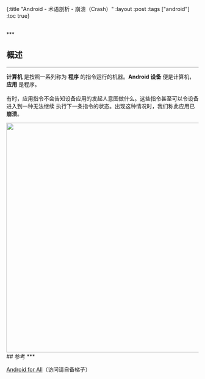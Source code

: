 {:title "Android - 术语剖析 - 崩溃（Crash）"
 :layout :post
 :tags  ["android"]
 :toc true}

<br>
***
<br>

## 概述
***

**计算机** 是按照一系列称为 **程序** 的指令运行的机器。**Android 设备** 便是计算机，**应用** 是程序。
<br>
<br>
有时，应用指令不会告知设备应用的发起人意图做什么。这些指令甚至可以令设备进入到一种无法继续
执行下一条指令的状态。出现这种情况时，我们称此应用已 **崩溃**。

<img src="http://oem503hzx.bkt.clouddn.com/Android-for-All-Crash.png" width="600"/>

<br>
## 参考
***

[Android for All](https://developers.google.com/android/for-all/vocab-words/)（访问请自备梯子）
